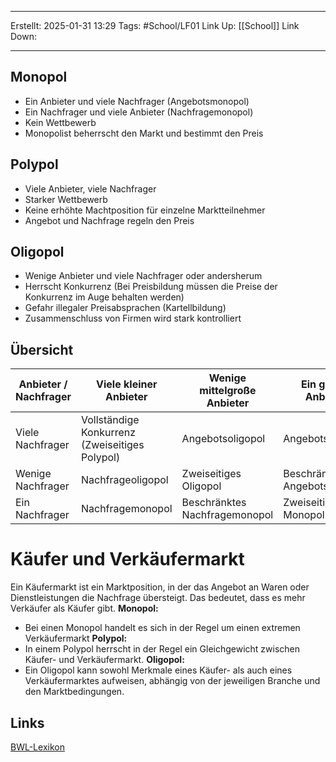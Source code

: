 
--- 
Erstellt: 2025-01-31    13:29 
Tags: #School/LF01 
Link Up: [[School]]
Link Down:

--- 
## Monopol
- Ein Anbieter und viele Nachfrager (Angebotsmonopol)
- Ein Nachfrager und viele Anbieter (Nachfragemonopol)
- Kein Wettbewerb
- Monopolist beherrscht den Markt und bestimmt den Preis

## Polypol
- Viele Anbieter, viele Nachfrager
- Starker Wettbewerb
- Keine erhöhte Machtposition für einzelne Marktteilnehmer
- Angebot und Nachfrage regeln den Preis

## Oligopol
- Wenige Anbieter und viele Nachfrager oder andersherum
- Herrscht Konkurrenz (Bei Preisbildung müssen die Preise der Konkurrenz im Auge behalten werden)
- Gefahr illegaler Preisabsprachen (Kartellbildung)
- Zusammenschluss von Firmen wird stark kontrolliert

## Übersicht

| Anbieter / Nachfrager | Viele kleiner Anbieter                         | Wenige mittelgroße Anbieter   | Ein großer Anbieter          |
| --------------------- | ---------------------------------------------- | ----------------------------- | ---------------------------- |
| Viele Nachfrager      | Vollständige Konkurrenz (Zweiseitiges Polypol) | Angebotsoligopol              | Angebotsmonopol              |
| Wenige Nachfrager     | Nachfrageoligopol                              | Zweiseitiges Oligopol         | Beschränktes Angebotsmonopol |
| Ein Nachfrager        | Nachfragemonopol                               | Beschränktes Nachfragemonopol | Zweiseitiges Monopol         |

# Käufer und Verkäufermarkt
Ein Käufermarkt ist ein Marktposition, in der das Angebot an Waren oder Dienstleistungen die Nachfrage übersteigt. Das bedeutet, dass es mehr Verkäufer als Käufer gibt.
**Monopol:**
- Bei einen Monopol handelt es sich in der Regel um einen extremen Verkäufermarkt
**Polypol:**
- In einem Polypol herrscht in der Regel ein Gleichgewicht zwischen Käufer- und Verkäufermarkt.
**Oligopol:**
- Ein Oligopol kann sowohl Merkmale eines Käufer- als auch eines Verkäufermarktes aufweisen, abhängig von der jeweiligen Branche und den Marktbedingungen.



## Links

[BWL-Lexikon](https://www.bwl-lexikon.de/wiki/marktformen/)
